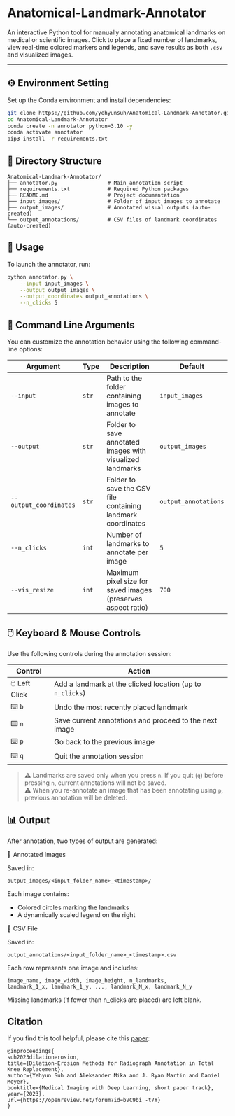 # Anatomical-Landmark-Annotator

An interactive Python tool for manually annotating anatomical landmarks on medical or scientific images. Click to place a fixed number of landmarks, view real-time colored markers and legends, and save results as both `.csv` and visualized images.

---

## ⚙️ Environment Setting
Set up the Conda environment and install dependencies:

```bash
git clone https://github.com/yehyunsuh/Anatomical-Landmark-Annotator.git
cd Anatomical-Landmark-Annotator
conda create -n annotator python=3.10 -y
conda activate annotator
pip3 install -r requirements.txt
```

## 📂 Directory Structure
```
Anatomical-Landmark-Annotator/
├── annotator.py                # Main annotation script
├── requirements.txt            # Required Python packages
├── README.md                   # Project documentation
├── input_images/               # Folder of input images to annotate
├── output_images/              # Annotated visual outputs (auto-created)
└── output_annotations/         # CSV files of landmark coordinates (auto-created)
```

## 🚀 Usage
To launch the annotator, run:
```bash
python annotator.py \
    --input input_images \
    --output output_images \
    --output_coordinates output_annotations \
    --n_clicks 5
```

## 🔧 Command Line Arguments
You can customize the annotation behavior using the following command-line options:

| Argument               | Type    | Description                                                        | Default              |
|------------------------|---------|--------------------------------------------------------------------|----------------------|
| `--input`              | `str`   | Path to the folder containing images to annotate                   | `input_images`       |
| `--output`             | `str`   | Folder to save annotated images with visualized landmarks          | `output_images`      |
| `--output_coordinates` | `str`   | Folder to save the CSV file containing landmark coordinates         | `output_annotations` |
| `--n_clicks`           | `int`   | Number of landmarks to annotate per image                          | `5`                  |
| `--vis_resize`         | `int`   | Maximum pixel size for saved images (preserves aspect ratio)       | `700`                |

## 🖱️ Keyboard & Mouse Controls

Use the following controls during the annotation session:

| Control        | Action                                                |
|----------------|--------------------------------------------------------|
| 🖱️ Left Click  | Add a landmark at the clicked location (up to `n_clicks`) |
| ⌨️ `b`         | Undo the most recently placed landmark                 |
| ⌨️ `n`         | Save current annotations and proceed to the next image |
| ⌨️ `p`         | Go back to the previous image                          |
| ⌨️ `q`         | Quit the annotation session                            |

> ⚠️ Landmarks are saved only when you press `n`. If you quit (`q`) before pressing `n`, current annotations will not be saved.   
> ⚠️ When you re-annotate an image that has been annotating using `p`, previous annotation will be deleted.

## 📊 Output
After annotation, two types of output are generated:

📁 Annotated Images

Saved in:
```
output_images/<input_folder_name>_<timestamp>/
```
Each image contains:   
- Colored circles marking the landmarks   
- A dynamically scaled legend on the right   

📄 CSV File

Saved in:
```
output_annotations/<input_folder_name>_<timestamp>.csv
```
Each row represents one image and includes:
```
image_name, image_width, image_height, n_landmarks,
landmark_1_x, landmark_1_y, ..., landmark_N_x, landmark_N_y
```
Missing landmarks (if fewer than n_clicks are placed) are left blank.

## Citation
If you find this tool helpful, please cite this [paper](https://openreview.net/forum?id=bVC9bi_-t7Y):
```
@inproceedings{
suh2023dilationerosion,
title={Dilation-Erosion Methods for Radiograph Annotation in Total Knee Replacement},
author={Yehyun Suh and Aleksander Mika and J. Ryan Martin and Daniel Moyer},
booktitle={Medical Imaging with Deep Learning, short paper track},
year={2023},
url={https://openreview.net/forum?id=bVC9bi_-t7Y}
}
```
